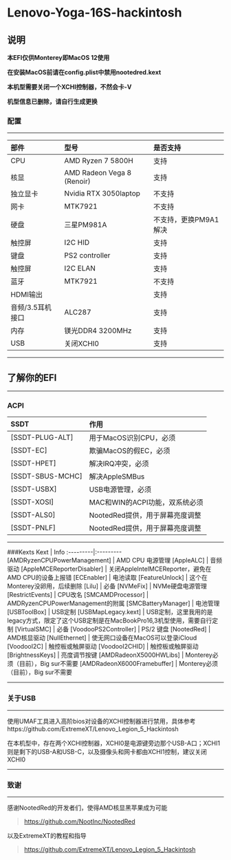 # Lenovo-Yoga-16S-hackintosh

## 说明

**本EFI仅供Monterey即MacOS 12使用**

**在安装MacOS前请在config.plist中禁用nootedred.kext**

**本机型需要关闭一个XCHI控制器，不然会卡-V**

**机型信息已删除，请自行生成更换**

### 配置

---
部件|型号|是否支持
:-|:-|:-|
CPU|AMD Ryzen 7 5800H|支持
核显|AMD Radeon Vega 8 (Renoir)|支持
独立显卡|Nvidia RTX 3050laptop|不支持
网卡|MTK7921|不支持
硬盘|三星PM981A|不支持，更换PM9A1解决
触控屏|I2C HID|支持
键盘|PS2 controller|支持
触控屏|I2C ELAN|支持
蓝牙|MTK7921|不支持
HDMI输出||支持
音频/3.5耳机接口|ALC287|支持
内存|镁光DDR4 3200MHz|支持
USB|关闭XCHI0|支持

---
## 了解你的EFI

---
### ACPI
SSDT | 作用
:---------|:---------
[SSDT-PLUG-ALT] | 用于MacOS识别CPU，必须
[SSDT-EC] | 欺骗MacOS的假EC，必须
[SSDT-HPET] | 解决IRQ冲突，必须
[SSDT-SBUS-MCHC] | 解决AppleSMBus
[SSDT-USBX] | USB电源管理，必须
[SSDT-XOSI] | MAC和WIN的ACPI功能，双系统必须
[SSDT-ALS0] | NootedRed提供，用于屏幕亮度调整
[SSDT-PNLF] | NootedRed提供，用于屏幕亮度调整

---
###Kexts
Kext | Info
:---------|:---------
[AMDRyzenCPUPowerManagement] | AMD CPU 电源管理
[AppleALC] | 音频驱动
[AppleMCEReporterDisabler] | 关闭AppleIntelMCEReporter，避免在AMD CPU的设备上报错
[ECEnabler] | 电池读取
[FeatureUnlock] | 这个在Monterey没卵用，后续删除
[Lilu] | 必备
[NVMeFix] | NVMe硬盘电源管理
[RestrictEvents] | CPU改名
[SMCAMDProcessor] | AMDRyzenCPUPowerManagement的附属
[SMCBatteryManager] | 电池管理
[USBToolBox] | USB定制
[USBMapLegacy.kext] | USB定制，这里我用的是legacy方式，限定了这个USB定制是在MacBookPro16,3机型使用，需要自行定制
[VirtualSMC] | 必备
[VoodooPS2Controller] | PS/2 键盘
[NootedRed] | AMD核显驱动
[NullEthernet] | 使无网口设备在MacOS可以登录iCloud
[VoodooI2C] | 触控板或触屏驱动
[VoodooI2CHID] | 触控板或触屏驱动
[BrightnessKeys] | 亮度调节按键
[AMDRadeonX5000HWLibs] | Monterey必须（目前），Big sur不需要
[AMDRadeonX6000Framebuffer] | Monterey必须（目前），Big sur不需要

---
### 关于USB

---
使用UMAF工具进入高阶bios对设备的XCHI控制器进行禁用，具体参考https://github.com/ExtremeXT/Lenovo_Legion_5_Hackintosh

在本机型中，存在两个XCHI控制器，XCHI0是电源键旁边那个USB-A口；XCHI1则是剩下的USB-A和USB-C，以及摄像头和网卡都由XCHI1控制，建议关闭XCHI0

---
### 致谢

---
感谢NootedRed的开发者们，使得AMD核显黑苹果成为可能
>https://github.com/NootInc/NootedRed

以及ExtremeXT的教程和指导
>https://github.com/ExtremeXT/Lenovo_Legion_5_Hackintosh

